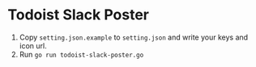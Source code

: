 # Todoist Slack Poster

1. Copy `setting.json.example` to `setting.json` and write your keys and icon url.
2. Run `go run todoist-slack-poster.go`
